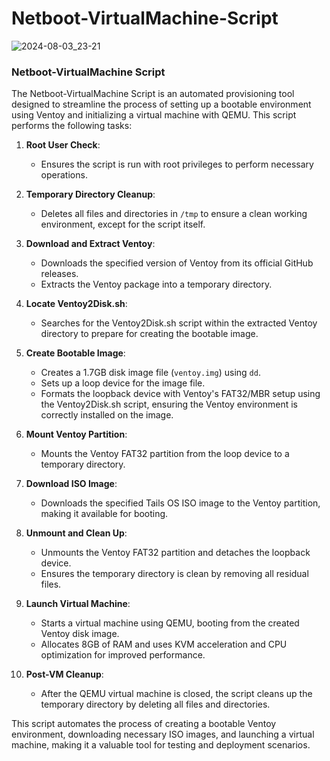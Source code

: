 # Netboot-VirtualMachine-Script

![2024-08-03_23-21](https://github.com/user-attachments/assets/0f199468-7b97-486c-8616-01a8d4069b6e)

### Netboot-VirtualMachine Script

The Netboot-VirtualMachine Script is an automated provisioning tool designed to streamline the process of setting up a bootable environment using Ventoy and initializing a virtual machine with QEMU. This script performs the following tasks:

1. **Root User Check**:
   - Ensures the script is run with root privileges to perform necessary operations.

2. **Temporary Directory Cleanup**:
   - Deletes all files and directories in `/tmp` to ensure a clean working environment, except for the script itself.

3. **Download and Extract Ventoy**:
   - Downloads the specified version of Ventoy from its official GitHub releases.
   - Extracts the Ventoy package into a temporary directory.

4. **Locate Ventoy2Disk.sh**:
   - Searches for the Ventoy2Disk.sh script within the extracted Ventoy directory to prepare for creating the bootable image.

5. **Create Bootable Image**:
   - Creates a 1.7GB disk image file (`ventoy.img`) using `dd`.
   - Sets up a loop device for the image file.
   - Formats the loopback device with Ventoy's FAT32/MBR setup using the Ventoy2Disk.sh script, ensuring the Ventoy environment is correctly installed on the image.

6. **Mount Ventoy Partition**:
   - Mounts the Ventoy FAT32 partition from the loop device to a temporary directory.

7. **Download ISO Image**:
   - Downloads the specified Tails OS ISO image to the Ventoy partition, making it available for booting.

8. **Unmount and Clean Up**:
   - Unmounts the Ventoy FAT32 partition and detaches the loopback device.
   - Ensures the temporary directory is clean by removing all residual files.

9. **Launch Virtual Machine**:
   - Starts a virtual machine using QEMU, booting from the created Ventoy disk image.
   - Allocates 8GB of RAM and uses KVM acceleration and CPU optimization for improved performance.

10. **Post-VM Cleanup**:
    - After the QEMU virtual machine is closed, the script cleans up the temporary directory by deleting all files and directories.

This script automates the process of creating a bootable Ventoy environment, downloading necessary ISO images, and launching a virtual machine, making it a valuable tool for testing and deployment scenarios.
